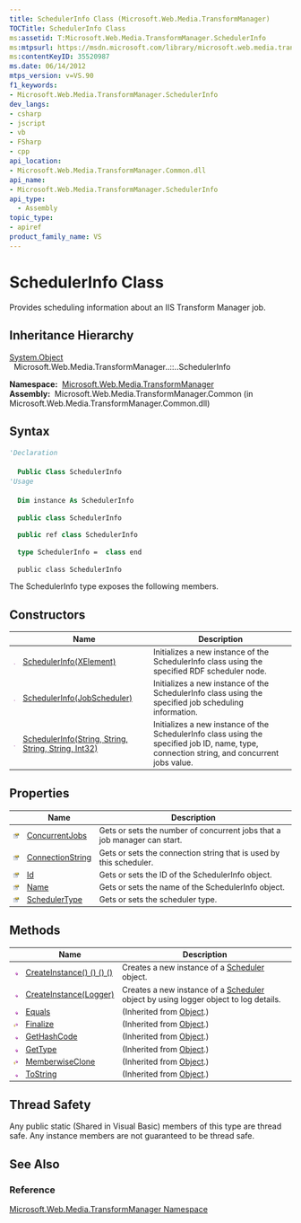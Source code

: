 ```yaml
---
title: SchedulerInfo Class (Microsoft.Web.Media.TransformManager)
TOCTitle: SchedulerInfo Class
ms:assetid: T:Microsoft.Web.Media.TransformManager.SchedulerInfo
ms:mtpsurl: https://msdn.microsoft.com/library/microsoft.web.media.transformmanager.schedulerinfo(v=VS.90)
ms:contentKeyID: 35520987
ms.date: 06/14/2012
mtps_version: v=VS.90
f1_keywords:
- Microsoft.Web.Media.TransformManager.SchedulerInfo
dev_langs:
- csharp
- jscript
- vb
- FSharp
- cpp
api_location:
- Microsoft.Web.Media.TransformManager.Common.dll
api_name:
- Microsoft.Web.Media.TransformManager.SchedulerInfo
api_type:
  - Assembly
topic_type:
- apiref
product_family_name: VS
---
```


# SchedulerInfo Class

Provides scheduling information about an IIS Transform Manager job.

## Inheritance Hierarchy

[System.Object](https://msdn.microsoft.com/library/e5kfa45b)  
  Microsoft.Web.Media.TransformManager..::..SchedulerInfo  

**Namespace:**  [Microsoft.Web.Media.TransformManager](microsoft-web-media-transformmanager-namespace.md)  
**Assembly:**  Microsoft.Web.Media.TransformManager.Common (in Microsoft.Web.Media.TransformManager.Common.dll)

## Syntax

```vb
'Declaration

  Public Class SchedulerInfo
'Usage

  Dim instance As SchedulerInfo
```

```csharp
  public class SchedulerInfo
```

```cpp
  public ref class SchedulerInfo
```

``` fsharp
  type SchedulerInfo =  class end
```

```jscript
  public class SchedulerInfo
```

The SchedulerInfo type exposes the following members.

## Constructors

||Name|Description|
|--- |--- |--- |
|![Public method](images/Hh125771.pubmethod(en-us,VS.90).gif "Public method")|[SchedulerInfo(XElement)](schedulerinfo-constructor-xelement-microsoft-web-media-transformmanager.md)|Initializes a new instance of the SchedulerInfo class using the specified RDF scheduler node.|
|![Public method](images/Hh125771.pubmethod(en-us,VS.90).gif "Public method")|[SchedulerInfo(JobScheduler)](schedulerinfo-constructor-jobscheduler-microsoft-web-media-transformmanager.md)|Initializes a new instance of the SchedulerInfo class using the specified job scheduling information.|
|![Public method](images/Hh125771.pubmethod(en-us,VS.90).gif "Public method")|[SchedulerInfo(String, String, String, String, Int32)](schedulerinfo-constructor-string-string-string-string-int32-microsoft-web-media-transformmanager.md)|Initializes a new instance of the SchedulerInfo class using the specified job ID, name, type, connection string, and concurrent jobs value.|

## Properties

||Name|Description|
|--- |--- |--- |
|![Public property](images/Hh125762.pubproperty(en-us,VS.90).gif "Public property")|[ConcurrentJobs](schedulerinfo-concurrentjobs-property-microsoft-web-media-transformmanager.md)|Gets or sets the number of concurrent jobs that a job manager can start.|
|![Public property](images/Hh125762.pubproperty(en-us,VS.90).gif "Public property")|[ConnectionString](schedulerinfo-connectionstring-property-microsoft-web-media-transformmanager.md)|Gets or sets the connection string that is used by this scheduler.|
|![Public property](images/Hh125762.pubproperty(en-us,VS.90).gif "Public property")|[Id](schedulerinfo-id-property-microsoft-web-media-transformmanager.md)|Gets or sets the ID of the SchedulerInfo object.|
|![Public property](images/Hh125762.pubproperty(en-us,VS.90).gif "Public property")|[Name](schedulerinfo-name-property-microsoft-web-media-transformmanager.md)|Gets or sets the name of the SchedulerInfo object.|
|![Public property](images/Hh125762.pubproperty(en-us,VS.90).gif "Public property")|[SchedulerType](schedulerinfo-schedulertype-property-microsoft-web-media-transformmanager.md)|Gets or sets the scheduler type.|

## Methods

||Name|Description|
|--- |--- |--- |
|![Public method](images/Hh125771.pubmethod(en-us,VS.90).gif "Public method")|[CreateInstance() () () ()](schedulerinfo-createinstance-method-microsoft-web-media-transformmanager_1.md)|Creates a new instance of a [Scheduler](scheduler-class-microsoft-web-media-transformmanager.md) object.|
|![Public method](images/Hh125771.pubmethod(en-us,VS.90).gif "Public method")|[CreateInstance(Logger)](schedulerinfo-createinstance-method-logger-microsoft-web-media-transformmanager.md)|Creates a new instance of a [Scheduler](scheduler-class-microsoft-web-media-transformmanager.md) object by using logger object to log details.|
|![Public method](images/Hh125771.pubmethod(en-us,VS.90).gif "Public method")|[Equals](https://msdn.microsoft.com/library/bsc2ak47)|(Inherited from [Object](https://msdn.microsoft.com/library/e5kfa45b).)|
|![Protected method](images/Hh125771.protmethod(en-us,VS.90).gif "Protected method")|[Finalize](https://msdn.microsoft.com/library/4k87zsw7)|(Inherited from [Object](https://msdn.microsoft.com/library/e5kfa45b).)|
|![Public method](images/Hh125771.pubmethod(en-us,VS.90).gif "Public method")|[GetHashCode](https://msdn.microsoft.com/library/zdee4b3y)|(Inherited from [Object](https://msdn.microsoft.com/library/e5kfa45b).)|
|![Public method](images/Hh125771.pubmethod(en-us,VS.90).gif "Public method")|[GetType](https://msdn.microsoft.com/library/dfwy45w9)|(Inherited from [Object](https://msdn.microsoft.com/library/e5kfa45b).)|
|![Protected method](images/Hh125771.protmethod(en-us,VS.90).gif "Protected method")|[MemberwiseClone](https://msdn.microsoft.com/library/57ctke0a)|(Inherited from [Object](https://msdn.microsoft.com/library/e5kfa45b).)|
|![Public method](images/Hh125771.pubmethod(en-us,VS.90).gif "Public method")|[ToString](https://msdn.microsoft.com/library/7bxwbwt2)|(Inherited from [Object](https://msdn.microsoft.com/library/e5kfa45b).)|

## Thread Safety

Any public static (Shared in Visual Basic) members of this type are thread safe. Any instance members are not guaranteed to be thread safe.

## See Also

### Reference

[Microsoft.Web.Media.TransformManager Namespace](microsoft-web-media-transformmanager-namespace.md)
